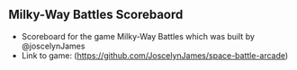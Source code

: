 ## Milky-Way Battles Scorebaord

- Scoreboard for the game Milky-Way Battles which was built by @joscelynJames
- Link to game: (https://github.com/JoscelynJames/space-battle-arcade)
